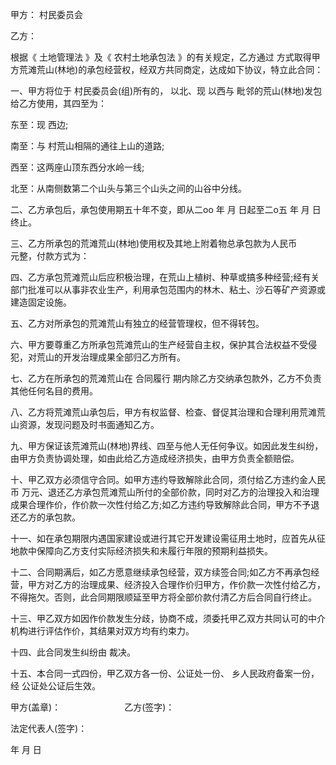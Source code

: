 
 


甲方： 村民委员会


乙方：


根据《
土地管理法
》及《
农村土地承包法
》的有关规定，乙方通过 方式取得甲方荒滩荒山(林地)的承包经营权，经双方共同商定，达成如下协议，特立此合同：


一、甲方将位于 村民委员会(组)所有的， 以北、现 以西与 毗邻的荒山(林地)发包给乙方使用，其四至为：


东至：现 西边;


南至：与 村荒山相隔的通往上山的道路;


西至：这两座山顶东西分水岭一线;


北至：从南侧数第二个山头与第三个山头之间的山谷中分线。


二、乙方承包后，承包使用期五十年不变，即从二oo 年 月 日起至二o五 年 月 日终止。


三、乙方所承包的荒滩荒山(林地)使用权及其地上附着物总承包款为人民币　　 元整，付款方式为：


四、乙方承包荒滩荒山后应积极治理，在荒山上植树、种草或搞多种经营;经有关部门批准可以从事非农业生产，利用承包范围内的林木、粘土、沙石等矿产资源或建造固定设施。


五、乙方对所承包的荒滩荒山有独立的经营管理权，但不得转包。


六、甲方要尊重乙方所承包荒滩荒山的生产经营自主权，保护其合法权益不受侵犯，对荒山的开发治理成果全部归乙方所有。


七、乙方在所承包的荒滩荒山在
合同履行
期内除乙方交纳承包款外，乙方不负责其他任何名目的费用。


八、乙方将荒滩荒山承包后，甲方有权监督、检查、督促其治理和合理利用荒滩荒山资源，发现问题及时书面通知乙方。


九、甲方保证该荒滩荒山(林地)界线、四至与他人无任何争议。如因此发生纠纷，由甲方负责协调处理，如由此给乙方造成经济损失，由甲方负责全额赔偿。


十、甲乙双方必须信守合同。如甲方违约导致解除此合同，须付给乙方违约金人民币 万元、退还乙方承包荒滩荒山所付的全部价款，同时对乙方的治理投入和治理成果合理作价，作价款一次性付给乙方;如乙方违约导致解除此合同，甲方不予退还乙方的承包款。


十一、如在承包期限内遇国家建设或进行其它开发建设需征用土地时，应首先从征地款中保障向乙方支付实际经济损失和未履行年限的预期利益损失。


十二、合同期满后，如乙方愿意继续承包经营，双方续签合同;如乙方不再承包经营，甲方对乙方的治理成果、经济投入合理作价归甲方，作价款一次性付给乙方，不得拖欠。否则，此合同期限顺延至甲方将全部价款付清乙方后合同自行终止。


十三、甲乙双方如因作价款发生分歧，协商不成，须委托甲乙双方共同认可的中介机构进行评估作价，其结果对双方均有约束力。


十四、此合同发生纠纷由 裁决。


十五、本合同一式四份，甲乙双方各一份、公证处一份、 乡人民政府备案一份，经 公证处公证后生效。


甲方(盖章)：　　　　　　　 乙方(签字)：


法定代表人(签字)：


年 月 日
 


 

 
 
 
 
 
  


  
 

  


  


  
 
 
 
 

